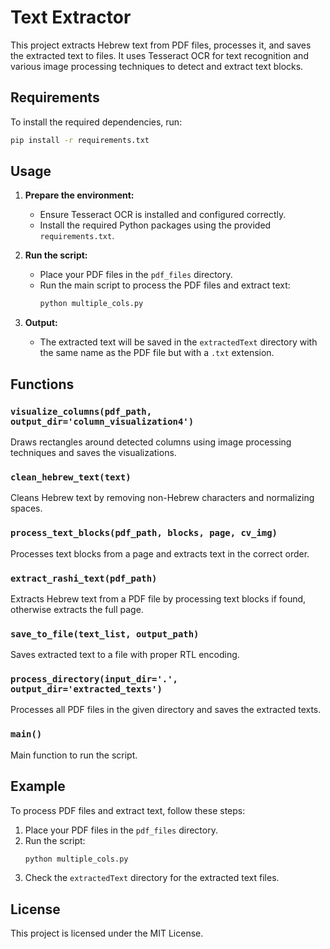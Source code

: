 # Text Extractor

This project extracts Hebrew text from PDF files, processes it, and saves the extracted text to files. It uses Tesseract OCR for text recognition and various image processing techniques to detect and extract text blocks.

## Requirements

To install the required dependencies, run:

```bash
pip install -r requirements.txt
```

## Usage

1. **Prepare the environment:**

   - Ensure Tesseract OCR is installed and configured correctly.
   - Install the required Python packages using the provided `requirements.txt`.

2. **Run the script:**

   - Place your PDF files in the `pdf_files` directory.
   - Run the main script to process the PDF files and extract text:
     ```bash
     python multiple_cols.py
     ```

3. **Output:**
   - The extracted text will be saved in the `extractedText` directory with the same name as the PDF file but with a `.txt` extension.

## Functions

### `visualize_columns(pdf_path, output_dir='column_visualization4')`

Draws rectangles around detected columns using image processing techniques and saves the visualizations.

### `clean_hebrew_text(text)`

Cleans Hebrew text by removing non-Hebrew characters and normalizing spaces.

### `process_text_blocks(pdf_path, blocks, page, cv_img)`

Processes text blocks from a page and extracts text in the correct order.

### `extract_rashi_text(pdf_path)`

Extracts Hebrew text from a PDF file by processing text blocks if found, otherwise extracts the full page.

### `save_to_file(text_list, output_path)`

Saves extracted text to a file with proper RTL encoding.

### `process_directory(input_dir='.', output_dir='extracted_texts')`

Processes all PDF files in the given directory and saves the extracted texts.

### `main()`

Main function to run the script.

## Example

To process PDF files and extract text, follow these steps:

1. Place your PDF files in the `pdf_files` directory.
2. Run the script:
   ```bash
   python multiple_cols.py
   ```
3. Check the `extractedText` directory for the extracted text files.

## License

This project is licensed under the MIT License.
